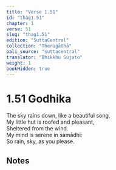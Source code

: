 ```yaml
---
title: "Verse 1.51"
id: "thag1.51"
chapter: 1
verse: 51
slug: "thag1.51"
edition: "SuttaCentral"
collection: "Theragāthā"
pali_source: "suttacentral"
translator: "Bhikkhu Sujato"
weight: 1
bookHidden: true
---
```


# 1.51 Godhika

The sky rains down, like a beautiful song,  
My little hut is roofed and pleasant,  
Sheltered from the wind.  
My mind is serene in samādhi:  
So rain, sky, as you please.  

## Notes